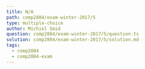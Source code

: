 ```yaml
---
title: N/A
path: comp2804/exam-winter-2017/5
type: multiple-choice
author: Michiel Smid
question: comp2804/exam-winter-2017/5/question.ts
solution: comp2804/exam-winter-2017/5/solution.md
tags:
  - comp2804
  - comp2804-exam
---
```

